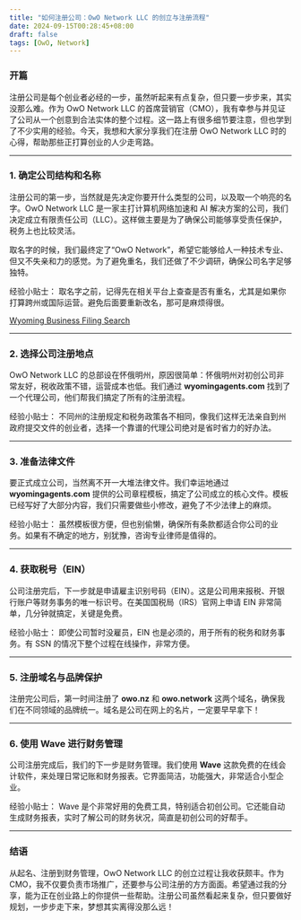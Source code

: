 ```yaml
---
title: "如何注册公司：OwO Network LLC 的创立与注册流程"
date: 2024-09-15T00:28:45+08:00
draft: false
tags: [OwO, Network]
---
```

### 开篇
注册公司是每个创业者必经的一步，虽然听起来有点复杂，但只要一步步来，其实没那么难。作为 OwO Network LLC 的首席营销官（CMO），我有幸参与并见证了公司从一个创意到合法实体的整个过程。这一路上有很多细节要注意，但也学到了不少实用的经验。今天，我想和大家分享我们在注册 OwO Network LLC 时的心得，帮助那些正打算创业的人少走弯路。

---

### 1. 确定公司结构和名称
注册公司的第一步，当然就是先决定你要开什么类型的公司，以及取一个响亮的名字。OwO Network LLC 是一家主打计算机网络加速和 AI 解决方案的公司，我们决定成立有限责任公司（LLC）。这样做主要是为了确保公司能够享受责任保护，税务上也比较灵活。

取名字的时候，我们最终定了“OwO Network”，希望它能够给人一种技术专业、但又不失亲和力的感觉。为了避免重名，我们还做了不少调研，确保公司名字足够独特。

 经验小贴士：
取名字之前，记得先在相关平台上查查是否有重名，尤其是如果你打算跨州或国际运营。避免后面要重新改名，那可是麻烦得很。

[Wyoming Business Filing Search](https://wyobiz.wyo.gov/Business/FilingSearch.aspx)


---

### 2. 选择公司注册地点
OwO Network LLC 的总部设在怀俄明州，原因很简单：怀俄明州对初创公司非常友好，税收政策不错，运营成本也低。我们通过 **wyomingagents.com** 找到了一个代理公司，他们帮我们搞定了所有的注册流程。

 经验小贴士：
不同州的注册规定和税务政策各不相同，像我们这样无法亲自到州政府提交文件的创业者，选择一个靠谱的代理公司绝对是省时省力的好办法。

---

### 3. 准备法律文件
要正式成立公司，当然离不开一大堆法律文件。我们幸运地通过 **wyomingagents.com** 提供的公司章程模板，搞定了公司成立的核心文件。模板已经写好了大部分内容，我们只需要做些小修改，避免了不少法律上的麻烦。

 经验小贴士：
虽然模板很方便，但也别偷懒，确保所有条款都适合你公司的业务。如果有不确定的地方，别犹豫，咨询专业律师是值得的。

---

### 4. 获取税号（EIN）
公司注册完后，下一步就是申请雇主识别号码（EIN）。这是公司用来报税、开银行账户等财务事务的唯一标识号。在美国国税局（IRS）官网上申请 EIN 非常简单，几分钟就搞定，关键是免费。

 经验小贴士：
即使公司暂时没雇员，EIN 也是必须的，用于所有的税务和财务事务。有 SSN 的情况下整个过程在线操作，非常方便。

---

### 5. 注册域名与品牌保护
注册完公司后，第一时间注册了 **owo.nz** 和 **owo.network** 这两个域名，确保我们在不同领域的品牌统一。域名是公司在网上的名片，一定要早早拿下！

---

### 6. 使用 Wave 进行财务管理
公司注册完成后，我们的下一步是财务管理。我们使用 **Wave** 这款免费的在线会计软件，来处理日常记账和财务报表。它界面简洁，功能强大，非常适合小型企业。

 经验小贴士：
Wave 是个非常好用的免费工具，特别适合初创公司。它还能自动生成财务报表，实时了解公司的财务状况，简直是初创公司的好帮手。

---

### 结语
从起名、注册到财务管理，OwO Network LLC 的创立过程让我收获颇丰。作为 CMO，我不仅要负责市场推广，还要参与公司注册的方方面面。希望通过我的分享，能为正在创业路上的你提供一些帮助。注册公司虽然看起来复杂，但只要做好规划，一步步走下来，梦想其实离得没那么远！
